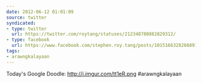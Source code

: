 ```yaml
---
date: 2012-06-12 01:01:09
source: twitter
syndicated:
- type: twitter
  url: https://twitter.com/roytang/statuses/212348780882829312/
- type: facebook
  url: https://www.facebook.com/stephen.roy.tang/posts/10151663282668912
tags:
- arawngkalayaan
---
```


Today's Google Doodle: http://i.imgur.com/tt1eR.png #arawngkalayaan